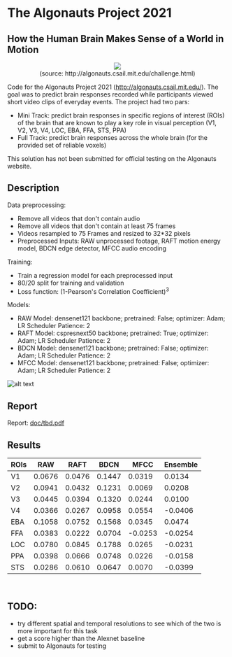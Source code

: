 # The Algonauts Project 2021
## How the Human Brain Makes Sense of a World in Motion

<p align="center">
  <img src="https://raw.githubusercontent.com/michal-nahlik/algonauts-vid2fmri-2021/master/doc/challenge_overview.png" />
  <br><span>(source: http://algonauts.csail.mit.edu/challenge.html)</span>
</p>

Code for the Algonauts Project 2021 (http://algonauts.csail.mit.edu/). The goal was to predict brain responses recorded while participants viewed short video clips of everyday events. The project had two pars:
- Mini Track: predict brain responses in specific regions of interest (ROIs) of the brain that are known to play a key role in visual perception (V1, V2, V3, V4, LOC, EBA, FFA, STS, PPA)
- Full Track: predict brain responses across the whole brain (for the provided set of reliable voxels)

This solution has not been submitted for official testing on the Algonauts website.

## Description
Data preprocessing: 
- Remove all videos that don't contain audio
- Remove all videos that don't contain at least 75 frames
- Videos resampled to 75 Frames and resized to 32*32 pixels
- Preprocessed Inputs: RAW unprocessed footage, RAFT motion energy model, BDCN edge detector, MFCC audio encoding

Training:
- Train a regression model for each preprocessed input
- 80/20 split for training and validation
- Loss function: (1-Pearson's Correlation Coefficient)<sup>3</sup>

Models:
- RAW Model: densenet121 backbone; pretrained: False; optimizer: Adam; LR Scheduler Patience: 2
- RAFT Model: cspresnext50 backbone; pretrained: True; optimizer: Adam; LR Scheduler Patience: 2
- BDCN Model: densenet121 backbone; pretrained: False; optimizer: Adam; LR Scheduler Patience: 2
- MFCC Model: densenet121 backbone; pretrained: False; optimizer: Adam; LR Scheduler Patience: 2

![alt text](doc/model_overview.png)

## Report

Report: [doc/tbd.pdf](/doc/tbd.pdf)<br>

## Results
| ROIs 	| RAW 	| RAFT 	| BDCN 	| MFCC 	| Ensemble 	|
|---	|---	|---	|---	|---	|---	|
| V1 	| 0.0676 	| 0.0476 	| 0.1447 	| 0.0319 	| 0.0134 	|
| V2 	| 0.0941 	| 0.0432 	| 0.1231 	| 0.0069 	| 0.0208 	|
| V3 	| 0.0445 	| 0.0394 	| 0.1320	| 0.0244 	| 0.0100 	|
| V4 	| 0.0366 	| 0.0267 	| 0.0958	| 0.0554 	| -0.0406 	|
| EBA 	| 0.1058 	| 0.0752 	| 0.1568 	| 0.0345 	| 0.0474 	|
| FFA 	| 0.0383 	| 0.0222 	| 0.0704 	| -0.0253 	| -0.0254 	|
| LOC 	| 0.0780 	| 0.0845 	| 0.1788 	| 0.0265 	| -0.0231 	|
| PPA 	| 0.0398 	| 0.0666 	| 0.0748 	| 0.0226 	| -0.0158 	|
| STS 	| 0.0286 	| 0.0610 	| 0.0647 	| 0.0070 	| -0.0399 	|
</br>

## TODO:
- try different spatial and temporal resolutions to see which of the two is more important for this task
- get a score higher than the Alexnet baseline
- submit to Algonauts for testing
